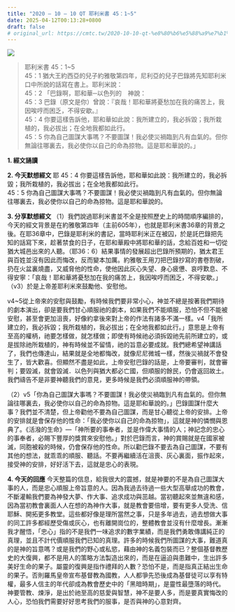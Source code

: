 ```yaml
---
title: "2020 – 10 – 10 QT 耶利米書 45：1~5"
date: 2025-04-12T00:13:28+0800
draft: false
# original_url: https://cmtc.tw/2020-10-10-qt-%e8%80%b6%e5%88%a9%e7%b1%b3%e6%9b%b8-45%ef%bc%9a15
---
```


![](/images/qt.jpg)
> 耶利米書 45：1\~5  
> 45：1 猶大王約西亞的兒子約雅敬第四年，尼利亞的兒子巴錄將先知耶利米口中所說的話寫在書上。耶利米說：  
> 45：2 「巴錄啊，耶和華─以色列的　神說：  
> 45：3 巴錄（原文是你）曾說：『哀哉！耶和華將憂愁加在我的痛苦上，我因唉哼而困乏，不得安歇。』  
> 45：4 你要這樣告訴他，耶和華如此說：我所建立的，我必拆毀；我所栽植的，我必拔出；在全地我都如此行。  
> 45：5 你為自己圖謀大事嗎？不要圖謀！我必使災禍臨到凡有血氣的。但你無論往哪裏去，我必使你以自己的命為掠物。這是耶和華說的。」

**1. 經文誦讀**

**2.  今天默想經文**
耶 45：4 你要這樣告訴他，耶和華如此說：我所建立的，我必拆毀；我所栽植的，我必拔出；在全地我都如此行。  
45：5 你為自己圖謀大事嗎？不要圖謀！我必使災禍臨到凡有血氣的。但你無論往哪裏去，我必使你以自己的命為掠物。這是耶和華說的。

**3. 分享默想經文**
（1）我們說過耶利米書並不全是按照歷史上的時間順序編排的，今天的經文背景是在約雅敬第四年（主前605年），也就是耶利米書36章的背景之後。在耶36章中，巴錄是耶利米的書記，當時耶利米正在被囚，於是託巴錄把先知的話寫下來，趁著禁食的日子，在耶和華殿中將耶和華的話，念給百姓和一切從猶大城邑出來的人聽。（耶36：6）結果事情的發展超出巴錄所預期的，猶太君王與百姓並沒有因此而悔改，反而變本加厲。約雅敬王用刀把巴錄抄寫的書卷割破，扔在火盆裏燒盡，又威脅他的性命，使他因此灰心失望、身心疲憊、哀哼歎息、不得安寧：「哀哉！耶和華將憂愁加在我的痛苦上，我因唉哼而困乏，不得安歇。」（v3）於是上帝差耶利米來鼓勵他、安慰他。

v4\~5從上帝來的安慰與鼓勵，有時候我們要非常小心，神並不總是按著我們期待的劇本演出，卻是要我們甘心順服祂的劇本，如果我們不能順服，恐怕不但不能被安慰，甚至會更加沮喪，好像約拿後來對上帝的作法有諸多不滿一樣。v4「我所建立的，我必拆毀；我所栽植的，我必拔出；在全地我都如此行。」意思是上帝有至高的權柄，祂要怎樣做，就怎樣做；即使有時候祂必須拆毀祂先前所建立的，或是拔除祂所栽植的，神有時候並不留情，祂的旨意必要成就。我們總希望神講話了，我們也傳達山，結果就是全地都悔改，就像尼尼微城一樣，然後災禍就不會發生了，皆大歡喜。但顯然不盡是如此，上帝安慰巴錄的話是，上帝要審判，就會審判；要毀滅，就會毀滅．以色列與猶大都必亡國，但順服的餘民，仍會返回故土。我們禱告不是非要神聽我們的意見，更多時候是我們必須順服神的帶領。

（2）v5「你為自己圖謀大事嗎？不要圖謀！我必使災禍臨到凡有血氣的。但你無論往哪裏去，我必使你以自己的命為掠物。這是耶和華說的。」巴錄圖謀什麼大事？我們並不清楚，但上帝勸他不要為自己圖謀，而是甘心聽從上帝的安排。上帝的安排就是會保存他的性命：「我必使你以自己的命為掠物」，這就是神的憐憫與恩典了。《活潑的生命》—「神所要的事奉者，並是作偉大事情的人；神記念的忠心的事奉者，必賜下豐厚的獎賞來安慰他。」對於巴錄而言，神的賞賜就是在國家被滅，同胞被殺的時候，仍會保存他的性命。所以勸巴錄不要去為自己圖謀，不要有其他的想法，就乖乖的順服、聽話。不要再繼續活在沮喪、灰心裏面，振作起來，接受神的安排，好好活下去，這就是忠心的表現。

**4. 今天的回應**
今天整篇的信息，給我很大的震撼，就是神要的不是為自己圖謀大事的人，而是忠心順服上帝旨意的人。因為我過去待過一些大型高舉成功的教會，不斷灌輸我們要為神發大夢、作大事、追求成功與茁越。當初聽起來並無違和感，因為當初教會裏面人人在想的為神作大事，就是教會要倍增，要有更多人受洗、信耶穌、開拓更多教堂。這些都好像是理所當然之事，只是多年過去，過去想做大事的同工許多都經歷受傷或灰心，也有離開崗位的，整體教會並沒有什麼增長。漸漸我才醒悟，「忠心」指的不是我們一味追求的數字業績，而是我們勇敢傳講純正的真理，並且不計代價順服我們已知的真理。許多的時候我們所圖謀的大事，難道真的是神的旨意嗎？或是我們的野心或私慾，藉由神的名義包裝而已？整個基督教歷史的大復興，都不是用人的策略方法製造出來的，而是在逼迫與患難中，生出許多美好生命的果子。屬靈的復興是指作禮拜的人數？恐怕不是，而是指真正結出生命的果子。否則羅馬皇帝宣布基督教為國教，人人都爭先恐後成為基督徒可以享有特權，最多人信主的年代卻成為教會歷史中的「黑暗時期」，是靈性最墮落的時代。神要管教、煉淨，是出於祂至高的慈愛與智慧，神不是要人多，而是要真實悔改的人心，恐怕我們需要好好思考我們的服事，是否與神的心意對齊。
